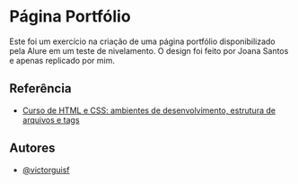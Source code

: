 
# Página Portfólio

Este foi um exercício na criação de uma página portfólio disponibilizado pela Alure em um teste de nivelamento. O design foi feito por Joana Santos e apenas replicado por mim. 


## Referência

 - [Curso de HTML e CSS: ambientes de desenvolvimento, estrutura de arquivos e tags](https://cursos.alura.com.br/course/html-css-ambiente-arquivos-tags)
## Autores

- [@victorguisf](https://www.github.com/octokatherine)

